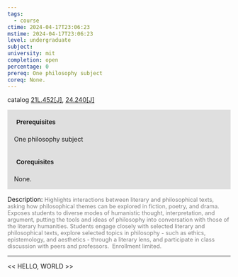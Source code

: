 ```yaml
---
tags:
  - course
ctime: 2024-04-17T23:06:23
mstime: 2024-04-17T23:06:23
level: undergraduate
subject: 
university: mit
completion: open
percentage: 0
prereq: One philosophy subject
coreq: None.
---
```


catalog [21L.452[J]](http://student.mit.edu/catalog/m21La.html#21L.452), [24.240[J]](http://student.mit.edu/catalog/m24a.html#24.240)

<span style="display: block; padding: 15px; background-color: rgb(100, 100, 100, 0.2);"><font id="m_prereq2437_0" style="display: block; font-family: Arial, sans-serif; font-weight: bold; padding: 5px">Prerequisites</font><br><span id="prereq2437_0">One philosophy subject</span></span>
<span style="display: block; padding: 15px; background-color: rgb(100, 100, 100, 0.2);"><font id="m_coreq2437_0" style="display: block; font-family: Arial, sans-serif; font-weight: bold; padding: 5px">Corequisites</font><br><span id="coreq2437_0">None.</span></span>

<font style="">Description:</font>
<font style="color: grey; font-size: 0.8rem;">Highlights interactions between literary and philosophical texts, asking how philosophical themes can be explored in fiction, poetry, and drama. Exposes students to diverse modes of humanistic thought, interpretation, and argument, putting the tools and ideas of philosophy into conversation with those of the literary humanities. Students engage closely with selected literary and philosophical texts, explore selected topics in philosophy - such as ethics, epistemology, and aesthetics - through a literary lens, and participate in class discussion with peers and professors.  Enrollment limited.</font>



---

<< HELLO, WORLD >>
